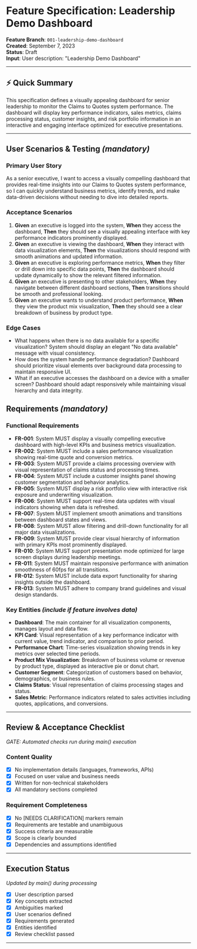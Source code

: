 # Feature Specification: Leadership Demo Dashboard

**Feature Branch**: `001-leadership-demo-dashboard`  
**Created**: September 7, 2023  
**Status**: Draft  
**Input**: User description: "Leadership Demo Dashboard"


---

## ⚡ Quick Summary
This specification defines a visually appealing dashboard for senior leadership to monitor the Claims to Quotes system performance. The dashboard will display key performance indicators, sales metrics, claims processing status, customer insights, and risk portfolio information in an interactive and engaging interface optimized for executive presentations.

---

## User Scenarios & Testing *(mandatory)*

### Primary User Story
As a senior executive, I want to access a visually compelling dashboard that provides real-time insights into our Claims to Quotes system performance, so I can quickly understand business metrics, identify trends, and make data-driven decisions without needing to dive into detailed reports.

### Acceptance Scenarios
1. **Given** an executive is logged into the system, **When** they access the dashboard, **Then** they should see a visually appealing interface with key performance indicators prominently displayed.
2. **Given** an executive is viewing the dashboard, **When** they interact with data visualization elements, **Then** the visualizations should respond with smooth animations and updated information.
3. **Given** an executive is exploring performance metrics, **When** they filter or drill down into specific data points, **Then** the dashboard should update dynamically to show the relevant filtered information.
4. **Given** an executive is presenting to other stakeholders, **When** they navigate between different dashboard sections, **Then** transitions should be smooth and professional looking.
5. **Given** an executive wants to understand product performance, **When** they view the product mix visualization, **Then** they should see a clear breakdown of business by product type.

### Edge Cases
- What happens when there is no data available for a specific visualization? System should display an elegant "No data available" message with visual consistency.
- How does the system handle performance degradation? Dashboard should prioritize visual elements over background data processing to maintain responsive UI.
- What if an executive accesses the dashboard on a device with a smaller screen? Dashboard should adapt responsively while maintaining visual hierarchy and data integrity.

## Requirements *(mandatory)*

### Functional Requirements
- **FR-001**: System MUST display a visually compelling executive dashboard with high-level KPIs and business metrics visualization.
- **FR-002**: System MUST include a sales performance visualization showing real-time quote and conversion metrics.
- **FR-003**: System MUST provide a claims processing overview with visual representation of claims status and processing times.
- **FR-004**: System MUST include a customer insights panel showing customer segmentation and behavior analytics.
- **FR-005**: System MUST display a risk portfolio view with interactive risk exposure and underwriting visualization.
- **FR-006**: System MUST support real-time data updates with visual indicators showing when data is refreshed.
- **FR-007**: System MUST implement smooth animations and transitions between dashboard states and views.
- **FR-008**: System MUST allow filtering and drill-down functionality for all major data visualizations.
- **FR-009**: System MUST provide clear visual hierarchy of information with primary KPIs most prominently displayed.
- **FR-010**: System MUST support presentation mode optimized for large screen displays during leadership meetings.
- **FR-011**: System MUST maintain responsive performance with animation smoothness of 60fps for all transitions.
- **FR-012**: System MUST include data export functionality for sharing insights outside the dashboard.
- **FR-013**: System MUST adhere to company brand guidelines and visual design standards.

### Key Entities *(include if feature involves data)*
- **Dashboard**: The main container for all visualization components, manages layout and data flow.
- **KPI Card**: Visual representation of a key performance indicator with current value, trend indicator, and comparison to prior period.
- **Performance Chart**: Time-series visualization showing trends in key metrics over selected time periods.
- **Product Mix Visualization**: Breakdown of business volume or revenue by product type, displayed as interactive pie or donut chart.
- **Customer Segment**: Categorization of customers based on behavior, demographics, or business rules.
- **Claims Status**: Visual representation of claims processing stages and status.
- **Sales Metric**: Performance indicators related to sales activities including quotes, applications, and conversions.

---

## Review & Acceptance Checklist
*GATE: Automated checks run during main() execution*

### Content Quality
- [x] No implementation details (languages, frameworks, APIs)
- [x] Focused on user value and business needs
- [x] Written for non-technical stakeholders
- [x] All mandatory sections completed

### Requirement Completeness
- [x] No [NEEDS CLARIFICATION] markers remain
- [x] Requirements are testable and unambiguous  
- [x] Success criteria are measurable
- [x] Scope is clearly bounded
- [x] Dependencies and assumptions identified

---

## Execution Status
*Updated by main() during processing*

- [x] User description parsed
- [x] Key concepts extracted
- [x] Ambiguities marked
- [x] User scenarios defined
- [x] Requirements generated
- [x] Entities identified
- [x] Review checklist passed

---
